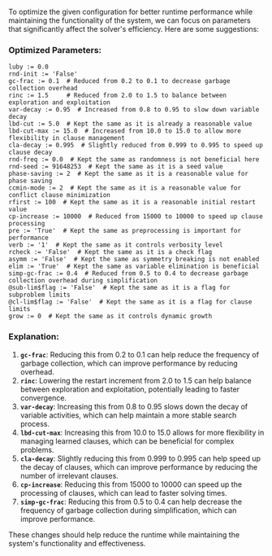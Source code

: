 To optimize the given configuration for better runtime performance while maintaining the functionality of the system, we can focus on parameters that significantly affect the solver's efficiency. Here are some suggestions:

### Optimized Parameters:
```plaintext
luby := 0.0
rnd-init := 'False'
gc-frac := 0.1  # Reduced from 0.2 to 0.1 to decrease garbage collection overhead
rinc := 1.5     # Reduced from 2.0 to 1.5 to balance between exploration and exploitation
var-decay := 0.95  # Increased from 0.8 to 0.95 to slow down variable decay
lbd-cut := 5.0  # Kept the same as it is already a reasonable value
lbd-cut-max := 15.0  # Increased from 10.0 to 15.0 to allow more flexibility in clause management
cla-decay := 0.995  # Slightly reduced from 0.999 to 0.995 to speed up clause decay
rnd-freq := 0.0  # Kept the same as randomness is not beneficial here
rnd-seed := 91648253  # Kept the same as it is a seed value
phase-saving := 2  # Kept the same as it is a reasonable value for phase saving
ccmin-mode := 2  # Kept the same as it is a reasonable value for conflict clause minimization
rfirst := 100  # Kept the same as it is a reasonable initial restart value
cp-increase := 10000  # Reduced from 15000 to 10000 to speed up clause processing
pre := 'True'  # Kept the same as preprocessing is important for performance
verb := '1'  # Kept the same as it controls verbosity level
rcheck := 'False'  # Kept the same as it is a check flag
asymm := 'False'  # Kept the same as symmetry breaking is not enabled
elim := 'True'  # Kept the same as variable elimination is beneficial
simp-gc-frac := 0.4  # Reduced from 0.5 to 0.4 to decrease garbage collection overhead during simplification
@sub-lim$flag := 'False'  # Kept the same as it is a flag for subproblem limits
@cl-lim$flag := 'False'  # Kept the same as it is a flag for clause limits
grow := 0  # Kept the same as it controls dynamic growth
```

### Explanation:
1. **`gc-frac`**: Reducing this from 0.2 to 0.1 can help reduce the frequency of garbage collection, which can improve performance by reducing overhead.
2. **`rinc`**: Lowering the restart increment from 2.0 to 1.5 can help balance between exploration and exploitation, potentially leading to faster convergence.
3. **`var-decay`**: Increasing this from 0.8 to 0.95 slows down the decay of variable activities, which can help maintain a more stable search process.
4. **`lbd-cut-max`**: Increasing this from 10.0 to 15.0 allows for more flexibility in managing learned clauses, which can be beneficial for complex problems.
5. **`cla-decay`**: Slightly reducing this from 0.999 to 0.995 can help speed up the decay of clauses, which can improve performance by reducing the number of irrelevant clauses.
6. **`cp-increase`**: Reducing this from 15000 to 10000 can speed up the processing of clauses, which can lead to faster solving times.
7. **`simp-gc-frac`**: Reducing this from 0.5 to 0.4 can help decrease the frequency of garbage collection during simplification, which can improve performance.

These changes should help reduce the runtime while maintaining the system's functionality and effectiveness.